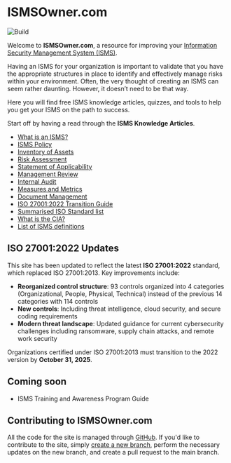 # ISMSOwner.com

![Build](https://github.com/massyn/ismsowner.com/actions/workflows/blank.yml/badge.svg)

Welcome to **ISMSOwner.com**, a resource for improving your [Information Security Management System (ISMS)](what-is-an-isms.md).

Having an ISMS for your organization is important to validate that you have the appropriate structures in place to identify and effectively manage risks within your environment. Often, the very thought of creating an ISMS can seem rather daunting. However, it doesn’t need to be that way.

Here you will find free ISMS knowledge articles, quizzes, and tools to help you get your ISMS on the path to success.

Start off by having a read through the **ISMS Knowledge Articles**.

* [What is an ISMS?](what-is-an-isms.md)
* [ISMS Policy](isms-policy.md)
* [Inventory of Assets](inventory-of-assets.md)
* [Risk Assessment](risk-assessment.md)
* [Statement of Applicability](statement-of-applicability.md)
* [Management Review](management-review.md)
* [Internal Audit](internal-audit.md)
* [Measures and Metrics](measures-and-metrics.md)
* [Document Management](document-management.md)
* [ISO 27001:2022 Transition Guide](iso27001-2022-transition.md)
* [Summarised ISO Standard list](isms-iso-standards-summarised-list.md)
* [What is the CIA?](what-is-the-cia-in-the-isms.md)
* [List of ISMS definitions](isms-list-of-definitions.md)

## ISO 27001:2022 Updates

This site has been updated to reflect the latest **ISO 27001:2022** standard, which replaced ISO 27001:2013. Key improvements include:

* **Reorganized control structure**: 93 controls organized into 4 categories (Organizational, People, Physical, Technical) instead of the previous 14 categories with 114 controls
* **New controls**: Including threat intelligence, cloud security, and secure coding requirements
* **Modern threat landscape**: Updated guidance for current cybersecurity challenges including ransomware, supply chain attacks, and remote work security

Organizations certified under ISO 27001:2013 must transition to the 2022 version by **October 31, 2025**.

## Coming soon

* ISMS Training and Awareness Program Guide

## Contributing to **ISMSOwner.com**

All the code for the site is managed through [GitHub](https://github.com/massyn/ismsowner.com).  If you'd like to contribute to the site, simply [create a new branch](https://docs.github.com/en/desktop/contributing-and-collaborating-using-github-desktop/making-changes-in-a-branch/managing-branches), perform the necessary updates on the new branch, and create a pull request to the main branch.